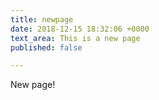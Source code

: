 ```yaml
---
title: newpage
date: 2018-12-15 18:32:06 +0000
text_area: This is a new page
published: false

---
```

New page!